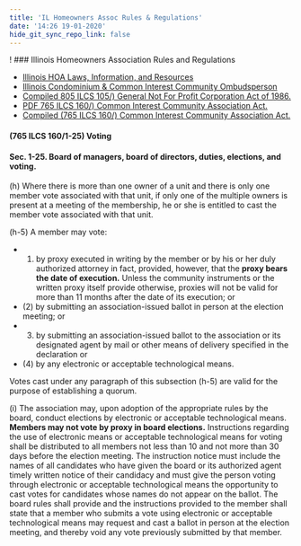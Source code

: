 ```yaml
---
title: 'IL Homeowners Assoc Rules & Regulations'
date: '14:26 19-01-2020'
hide_git_sync_repo_link: false
---
```


! ### Illinois Homeowners Association Rules and Regulations
* [Illinois HOA Laws, Information, and Resources ](https://www.hopb.co/illinois)
* [Illinois Condominium & Common Interest Community Ombudsperson](https://www.idfpr.com/ccico/)
* [Compiled 805 ILCS 105/) General Not For Profit Corporation Act of 1986.](http://www.ilga.gov/legislation/ilcs/ilcs3.asp?ActID=2280&ChapterID=65)
* [PDF 765 ILCS 160/) Common Interest Community Association Act.](https://www.idfpr.com/CCICO/PDFs/CICAA%20Full%20Act%202018.pdf)
* [Compiled (765 ILCS 160/) Common Interest Community Association Act.](http://www.ilga.gov/legislation/ilcs/ilcs4.asp?ActID=3273&ChapterID=62&SeqStart=100000&SeqEnd=1850000)

#### (765 ILCS 160/1-25) Voting

#### Sec. 1-25. Board of managers, board of directors, duties, elections, and __voting.__

(h) Where there is more than one owner of a unit and there is only one member vote associated with that unit, if only one of the multiple owners is present at a meeting of the membership, he or she is entitled to cast the member vote associated with that unit.

(h-5) A member may vote:

- 1) by proxy executed in writing by the member or by his or her duly authorized attorney in fact, provided, however, that the __proxy bears the date of execution.__ Unless the community instruments or the written proxy itself provide otherwise, proxies will not be valid for more than 11 months after the date of its execution; or
- (2) by submitting an association-issued ballot in person at the election meeting; or 
- 3) by submitting an association-issued ballot to the association or its designated agent by mail or other means of delivery specified in the declaration or
- (4) by any electronic or acceptable technological means.

Votes cast under any paragraph of this subsection (h-5) are valid for the purpose of establishing a quorum.

(i) The association may, upon adoption of the appropriate rules by the board, conduct elections by electronic or acceptable technological means. __Members may not vote by proxy in board elections.__ Instructions regarding the use of electronic means or acceptable technological means for voting shall be distributed to all members not less than 10 and not more than 30 days before the election meeting. The instruction notice must include the names of all candidates who have given the board or its authorized agent timely written notice of their candidacy and must give the person voting through electronic or acceptable technological means the opportunity to cast votes for candidates whose names do not appear on the ballot. The board rules shall provide and the instructions provided to the member shall state that a member who submits a vote using electronic or acceptable technological means may request and cast a ballot in person at the election meeting, and thereby void any vote previously submitted by that member.
